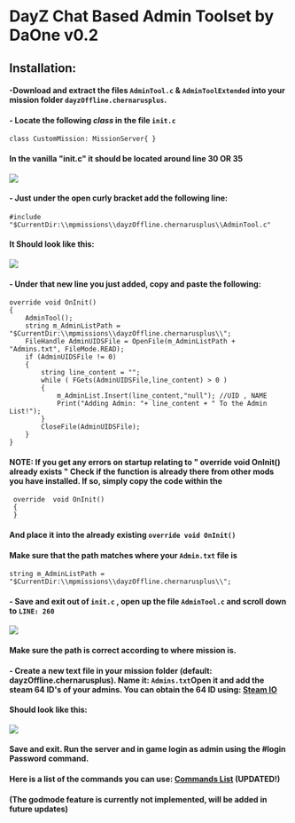 # DayZ Chat Based Admin Toolset by DaOne v0.2

## Installation:

#### -Download and extract the files `AdminTool.c` & `AdminToolExtended` into your mission folder `dayzOffline.chernarusplus`.

#### - Locate the following *class* in the file `init.c`
 `class CustomMission: MissionServer{
}`
#### In the vanilla "init.c" it should be located around line 30 OR 35
![](https://i.gyazo.com/4ea9b5e58f61c85c015c60501a207f3b.png)

#### - Just under the open curly bracket add the following line: 

    #include "$CurrentDir:\\mpmissions\\dayzOffline.chernarusplus\\AdminTool.c"

#### It Should look like this: 
![](https://i.gyazo.com/83ccb4e67e7e7ccabbc964e03f96e704.png)

#### - Under that new line you just added, copy and paste the following:
    override void OnInit()
	{
		AdminTool();
		string m_AdminListPath = "$CurrentDir:\\mpmissions\\dayzOffline.chernarusplus\\";	
		FileHandle AdminUIDSFile = OpenFile(m_AdminListPath + "Admins.txt", FileMode.READ);
    	if (AdminUIDSFile != 0)
	    {
			string line_content = "";
			while ( FGets(AdminUIDSFile,line_content) > 0 )
			{
				m_AdminList.Insert(line_content,"null"); //UID , NAME
				Print("Adding Admin: "+ line_content + " To the Admin List!");
			}
			CloseFile(AdminUIDSFile);
		}
    }
   #### NOTE: If you get any errors on startup relating to " override void OnInit() already exists " Check if the function is already there from other mods you have installed. If so, simply copy the code within the

     override  void OnInit()
     {
     }
   #### And place it into the already existing `override void OnInit()`
   #### Make sure that the path matches where your `Admin.txt` file is
   

    string m_AdminListPath = "$CurrentDir:\\mpmissions\\dayzOffline.chernarusplus\\";
#### - Save and exit out of `init.c` , open up the file `AdminTool.c` and scroll down to `LINE: 260`
![](https://i.gyazo.com/a1b0b333ba1f7b273c7b7cf3d66de66b.png)
#### Make sure the path is correct according to where mission is.

#### - Create a new text file in your mission folder (default: dayzOffline.chernarusplus). Name it: `Admins.txt`Open it and add the steam 64 ID's of your admins. You can obtain the 64 ID using: [Steam IO](https://steamid.io/)

#### Should look like this:

![](https://i.gyazo.com/88f1d7acc7d135279e15400c3e46bb2f.png)

#### Save and exit. Run the server and in game login as admin using the #login Password command.
#### Here is a list of the commands you can use: [Commands List](https://pastebin.com/QdkPnTpz) (UPDATED!)
#### (The godmode feature is currently not implemented, will be added in future updates)
